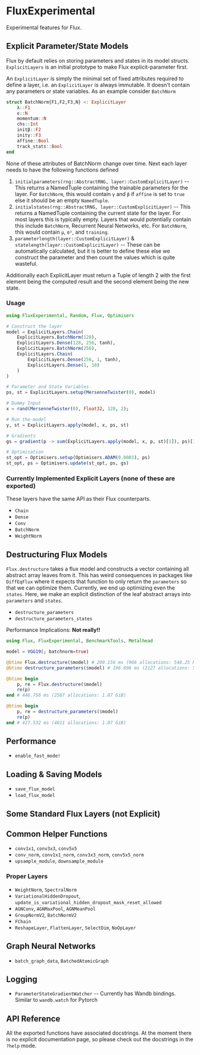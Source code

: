 # FluxExperimental

Experimental features for Flux.

## Explicit Parameter/State Models

Flux by default relies on storing parameters and states in its model structs. `ExplicitLayers` is an initial prototype
to make Flux explicit-parameter first.

An `ExplicitLayer` is simply the minimal set of fixed attributes required to define a layer, i.e. an `ExplicitLayer` is
always immutable. It doesn't contain any parameters or state variables. As an example consider `BatchNorm`

```julia
struct BatchNorm{F1,F2,F3,N} <: ExplicitLayer
    λ::F1
    ϵ::N
    momentum::N
    chs::Int
    initβ::F2
    initγ::F3
    affine::Bool
    track_stats::Bool
end
```

None of these attributes of BatchNorm change over time. Next each layer needs to have the following functions defined

1. `initialparameters(rng::AbstractRNG, layer::CustomExplicitLayer)` -- This returns a NamedTuple containing the trainable
   parameters for the layer. For `BatchNorm`, this would contain `γ` and `β` if `affine` is set to `true` else it should
   be an empty `NamedTuple`.
2. `initialstates(rng::AbstractRNG, layer::CustomExplicitLayer)` -- This returns a NamedTuple containing the current
   state for the layer. For most layers this is typically empty. Layers that would potentially contain this include
   `BatchNorm`, Recurrent Neural Networks, etc. For `BatchNorm`, this would contain `μ`, `σ²`, and `training`.
3. `parameterlength(layer::CustomExplicitLayer)` & `statelength(layer::CustomExplicitLayer)` -- These can be automatically
   calculated, but it is better to define these else we construct the parameter and then count the values which is quite
   wasteful.

Additionally each ExplicitLayer must return a Tuple of length 2 with the first element being the computed result and the
second element being the new state.

### Usage

```julia
using FluxExperimental, Random, Flux, Optimisers

# Construct the layer
model = ExplicitLayers.Chain(
    ExplicitLayers.BatchNorm(128),
    ExplicitLayers.Dense(128, 256, tanh),
    ExplicitLayers.BatchNorm(256),
    ExplicitLayers.Chain(
        ExplicitLayers.Dense(256, 1, tanh),
        ExplicitLayers.Dense(1, 10)
    )
)

# Parameter and State Variables
ps, st = ExplicitLayers.setup(MersenneTwister(0), model)

# Dummy Input
x = rand(MersenneTwister(0), Float32, 128, 2);

# Run the model
y, st = ExplicitLayers.apply(model, x, ps, st)

# Gradients
gs = gradient(p -> sum(ExplicitLayers.apply(model, x, p, st)[1]), ps)[1]

# Optimisation
st_opt = Optimisers.setup(Optimisers.ADAM(0.0001), ps)
st_opt, ps = Optimisers.update(st_opt, ps, gs)
```

### Currently Implemented Explicit Layers (none of these are exported)

These layers have the same API as their Flux counterparts.

* `Chain`
* `Dense`
* `Conv`
* `BatchNorm`
* `WeightNorm`

## Destructuring Flux Models

`Flux.destructure` takes a flux model and constructs a vector containing all abstract array leaves from it. This has weird
consequences in packages like `DiffEqFlux` where it expects that function to only return the `parameters` so that we can
optimize them. Currently, we end up optimizing even the `states`. Here, we make an explicit distinction of the leaf abstract
arrays into `parameters` and `states`.

* `destructure_parameters`
* `destructure_parameters_states`

Performance Implications: **Not really!!**

```julia
using Flux, FluxExperimental, BenchmarkTools, Metalhead

model = VGG19(; batchnorm=true)

@btime Flux.destructure($model) # 209.156 ms (966 allocations: 548.25 MiB)
@btime destructure_parameters($model) # 196.696 ms (2127 allocations: 548.34 MiB)

@btime begin
    p, re = Flux.destructure($model)
    re(p)
end # 446.756 ms (2567 allocations: 1.07 GiB)

@btime begin
    p, re = destructure_parameters($model)
    re(p)
end # 427.532 ms (4011 allocations: 1.07 GiB)
```

## Performance

* `enable_fast_mode!`

## Loading & Saving Models

* `save_flux_model`
* `load_flux_model`

## Some Standard Flux Layers (not Explicit)

## Common Helper Functions

* `conv1x1`, `conv3x3`, `conv5x5`
* `conv_norm`, `conv1x1_norm`, `conv3x3_norm`, `conv5x5_norm`
* `upsample_module`, `downsample_module`

### Proper Layers

* `WeightNorm`, `SpectralNorm`
* `VariationalHiddenDropout`, `update_is_variational_hidden_dropout_mask_reset_allowed`
* `AGNConv`, `AGNMaxPool`, `AGNMeanPool`
* `GroupNormV2`, `BatchNormV2`
* `FChain`
* `ReshapeLayer`, `FlattenLayer`, `SelectDim`, `NoOpLayer`

## Graph Neural Networks

* `batch_graph_data`, `BatchedAtomicGraph`

## Logging

* `ParameterStateGradientWatcher` -- Currently has Wandb bindings. Similar to `wandb.watch` for Pytorch

## API Reference

All the exported functions have associated docstrings. At the moment there is no explicit documentation page,
so please check out the docstrings in the `?help` mode.
